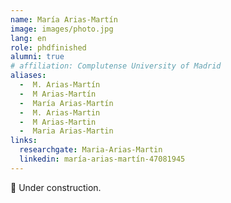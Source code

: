 ```yaml
---
name: María Arias-Martín
image: images/photo.jpg
lang: en
role: phdfinished
alumni: true
# affiliation: Complutense University of Madrid
aliases:
  -  M. Arias-Martín
  -  M Arias-Martín
  -  María Arias-Martín
  -  M. Arias-Martin
  -  M Arias-Martin
  -  Maria Arias-Martin
links:
  researchgate: Maria-Arias-Martin
  linkedin: maría-arias-martín-47081945
---
```


🚧 Under construction.
